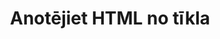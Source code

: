 ---
############################# Static ############################
layout: "auto-gen-annotation"

############################# Head ############################
head_title: "Net HTML Annotation API Annotate C#"
head_description: "Net API, lai izveidotu un anotētu populārus anotāciju veidus no HTML, attēliem, zīmējumiem un dokumentu failu formātiem."

############################# Header ############################
title: "Anotējiet HTML no tīkla"
description: ""
bg_image: "https://cms.admin.containerize.com/templates/aspose/App_Themes/V3/images/bg/header1.png"
bg_overlay: false
button:
    enable: true
    icon: "fas fa-arrow-down"
    label: "Lejupielādēt bezmaksas izmēģinājuma versiju"
    link: "https://downloads.groupdocs.com/annotation/net"

############################# About ############################
about:
    enable: true
    title: "Par GroupDocs.Annotation for Net API"
    content: |
        GroupDocs.Annotation for Net API ir bibliotēka, kas ļauj pievienot anotācijas PDF, Word un citiem dokumentiem operētājsistēmā Mac, Windows vai Ubuntu. [GroupDocs.Annotation for Net](/annotation/net) ir vietēja tīkla API anotāciju pārvaldībai ar visaptverošu atbalstu anotāciju izveidei, pievienošanai, rediģēšanai, dzēšanai, izvilkšanai un eksportēšanai no attēliem un dažādiem citiem dokumentiem. Pilnu atbalstīto dokumentu formātu sarakstu varat skatīt šajā [lapā](https://docs.groupdocs.com/annotation/net/supported-document-formats/).
        Šī bibliotēka ļauj strādāt ne tikai ar HTML dokumentu, bet arī ar daudziem cita veida dokumentiem, piemēram, Word, Excel, PowerPoint, Outlook e-pastiem, Visio, Adobe, OpenDocument, OpenOffice, Photoshop, AutoCad un daudziem citiem.
        GroupDocs.Annotation for Net API ļauj izveidot un pievienot jaunas piezīmes, rediģēt anotācijas, iegūt komentārus, anotācijas un noņemt tos no dokumentiem. Bibliotēka atbalsta 13 dažādus anotāciju veidus, tostarp tekstu, daudzlīniju, apgabalu, pasvītrojumu, punktu, ūdenszīmi, bultiņu, elipsi, teksta aizstāšanu, attālumu, teksta lauku, resursu rediģēšanu PDF, HTML, Microsoft Word dokumentos, izklājlapās, diagrammās, prezentācijās, zīmējumi, attēli un daudzi citi failu formāti.
        Piemērā (lūdzu, skatiet tālāk) ir parādīts darbs ar HTML dokumentu, šajā piemērā var redzēt galvenās darbības, kā strādāt ar GroupDocs. Anotācija: iestatiet licenci, atveriet dokumentu, ar kuru vēlaties strādāt, izveidojot anotācija, datu objektu pievienošana anotācijas rekvizītu iestatīšanai atbilstoši jūsu prasībām un rezultāta saglabāšana vajadzīgajā vietā. Varat arī skatīt sīkāku informāciju par atbalstītajām funkcijām mūsu github [lapā](https://github.com/groupdocs-annotation/GroupDocs.Annotation-for-.NET) vai mūsu produkta [dokumentācijā](https ://docs.groupdocs.com/annotation/net/getting-started/).

############################# Steps ############################
howTo_Add:
steps_Add:
    enable: true
    title_left: "Darbības, lai pievienotu anotācijas failam HTML pakalpojumā Net"
    content_left: |
        [GroupDocs.Annotation](/annotation/net/) Tas ļauj Net izstrādātājiem viegli pievienot dažādus anotāciju veidus HTML failiem jebkurā uz tīklu balstītā lietojumprogrammā, veicot dažas vienkāršas darbības.
        *   Izveidojiet atbildes objektus ar komentāru un datumu.
        *   Izveidojiet AreaAnnotation objektu, iestatiet apgabala opcijas un pievienojiet atbildes.
        *   Izveidojiet anotatora objektu un pievienojiet apgabala anotāciju.
        *   Saglabājiet izvades failu.
    title_right: "Sistēmas prasības"
    content_right: |
        GroupDocs.Annotation for Net API tiek atbalstītas visās lielākajās platformās un operētājsistēmās. Pirms tālāk norādītā koda izpildes, lūdzu, pārliecinieties, vai jūsu sistēmā ir instalēti šādi priekšnosacījumi.
        *   Operētājsistēmas: Microsoft Windows, Linux, MacOS
        *   Izstrādes vides: Visual Studio, Xamarin, MonoDevelop
        *   Frameworks: .NET Framework, .NET Standard, .NET Core, Mono
        *   Lejupielādējiet jaunāko GroupDocs.Annotation versiju .NET no [NuGet](https://www.nuget.org/packages/groupdocs.annotation)

############################# Preview ############################
preview_Add:
    enable: true
    title: Anotācijas priekšskatījums un koda paraugs
    content: |
        ![Annotation preview image]https://docs.groupdocs.com/annotation/java/images/add-text-field-annotation.png
    code: |
        ```cs
        //Add text field annotation to the document from local disk
        using (Annotator annotator = new Annotator("input.bmp"))
        {
            TextFieldAnnotation textField = new TextFieldAnnotation
            {
                BackgroundColor = 65535,
                Box = new Rectangle(100, 100, 100, 100),
                CreatedOn = DateTime.Now,
                Text = "Some text",
                FontColor = 65535,
                FontSize = 12,
                Message = "This is text field annotation",
                Opacity = 0.7,
                PageNumber = 0,
                PenStyle = PenStyle.Dot,
                PenWidth = 3,
                FontFamily = "Arial",
                TextHorizontalAlignment = HorizontalAlignment.Center,
                Replies = new List
                {
                    new Reply
                    {
                        Comment = "First comment",
                        RepliedOn = DateTime.Now
                    },
                    new Reply
                    {
                        Comment = "Second comment",
                        RepliedOn = DateTime.Now
                    }
                }
            };
            annotator.Add(textField);
            annotator.Save("result.bmp");
        }
        ```

############################# Steps ############################
howTo_Remove:
steps_Remove:
    enable: true
    title_left: "Darbības, lai noņemtu anotācijas no HTML pakalpojumā Net"
    content_left: |
        [GroupDocs.Annotation](/annotation/net/) Izmantojot dažas vienkāršas darbības, Net izstrādātājiem ir vieglāk noņemt anotāciju informāciju no HTML failiem jebkurā Net lietojumprogrammā.
        *   Izveidojiet atbildes objektus ar komentāru un datumu.
        *   Izveidojiet objektu SaveOptions un iestatiet AnnotationTypes = AnnotationType.None.
        *   Izsauciet saglabāšanas metodi ar iegūto dokumenta ceļu vai straumi un SaveOptions objektu.

############################# Preview ############################
preview_Remove:
    enable: true
    code: |
        ```cs
        // 1- How to remove annotation from document using annotation index
        
        using (Annotator annotator = new Annotator("result.bmp"))
        {
            annotator.Remove(0);
            annotator.Save("removed.bmp");
        }
        
        // 2- How to remove annotation from document using annotation object
        
        using (Annotator annotator = new Annotator("result.bmp"))
        {
            var tmp = annotator.Get();
            annotator.Remove(tmp[0]);
            annotator.Save("removed.bmp");
        }
        
        // 3- How to remove some annotations from document using list of ID’s
        
        using (Annotator annotator = new Annotator("result.bmp"))
        {
            var idList = new List{1, 2, 3};
            annotator.Remove(idList);
            annotator.Save("removed.bmp");
        }
        
        // 4- How to remove some annotations from document using list of annotations
        
        using (Annotator annotator = new Annotator("result.bmp"))
        {
            var tmp = annotator.Get();
            annotator.Remove(tmp);
            annotator.Save("removed.bmp");
        }
        ```

############################# Steps ############################
howTo_Edit:
steps_Edit:
    enable: true
    title_left: "Darbības, lai rediģētu anotācijas no HTML pakalpojumā Net"
    content_left: |
        [GroupDocs.Annotation](/annotation/net/) ļauj Net izstrādātājiem vieglāk atjaunināt dažādus anotāciju rekvizītus no HTML failiem jebkurā Net lietojumprogrammā, veicot dažas vienkāršas darbības.
        *   Izveidot Annotatora objektu ar ievades dokumenta ceļu vai straumi ar instantierētām LoadOptions ar ImportAnnotations = true.
        *   Izveidojiet kādu AnnotationBase implementāciju un iestatiet esošās anotācijas ID (ja anotācija ar šo ID nav atrasta, nekas netiks mainīts) vai anotāciju ceļu sarakstu (visas esošās anotācijas tiks noņemtas).
        *   Izsaukt Annotator objekta atjaunināšanas metodi ar nodotām anotācijām.
        *   Izsauciet saglabāšanas metodi ar iegūto dokumenta ceļu vai straumi un SaveOptions objektu.

############################# Preview ############################
preview_Edit:
    enable: true
    code: |
        ```cs
        // open annotated document
        using (Annotator annotator = new Annotator("result.bmp"))
        {
            //assuming we are going to change some properties of existing annotation
                AreaAnnotation updated = new AreaAnnotation
                    {
                            // It's important to set existed annotation Id
                            Id = 1,
                            BackgroundColor = 255,
                            Box = new Rectangle(0, 0, 50, 200),
                            CreatedOn = DateTime.Now,
                            Message = "This is updated annotation",
                            Replies = new List
                            {
                                new Reply
                                {
                                    Comment = "Updated first comment",
                                    RepliedOn = DateTime.Now
                                },
                                new Reply
                                {
                                    Comment = "Updated second comment",
                                    RepliedOn = DateTime.Now
                                }
                            }
                        };
                // update annotation
                annotator.Update(updated);
                annotator.Save("result.bmp");
        }
        ```

############################# Steps ############################
howTo_Extract:
steps_Extract:
    enable: true
    title_left: "Darbības, lai izvilktu anotācijas no HTML pakalpojumā Net"
    content_left: |
        [GroupDocs.Annotation](/annotation/net/) ļauj Net izstrādātājiem viegli anotēt dokumentus un izvilkt anotāciju informāciju no HTML failiem jebkurā Net lietojumprogrammā, veicot dažas vienkāršas darbības.
        *   Izveidojiet atbildes objektus ar komentāru un datumu.
        *   Izveidojiet LoadOptions objektu un izsauciet SetImportAnnotations ar patiesu argumentu.
        *   Definējiet mainīgo ar tipu Saraksts.
        *   Izsauciet metodi get un atgrieziet rezultātu iepriekš norādītajam mainīgajam.

############################# Preview ############################
preview_Extract:
    enable: true
    code: |
        ```cs
        // for using this example input file ("annotated.bmp") must be with annotations
        using (Annotator annotator = new Annotator("annotated.bmp"))
        {
            List annotations = annotator.Get();
            XmlSerializer formatter = new XmlSerializer(typeof(List));
            using (FileStream fs = new FileStream("annotations.xml", FileMode.Create))
            {
                fs.SetLength(0);
                formatter.Serialize(fs, annotations);
            }
        }
        ```

############################# Demos ############################
demos:
    enable: true
    title: "Tiešraides demonstrācijas, lai pievienotu, noņemtu, rediģētu un izvilktu anotācijas dokumentiem un attēliem"
    content: |
        Pievienojiet, noņemiet, rediģējiet un izvelciet anotācijas failam HTML tūlīt, apmeklējot vietni [GroupDocs.Annotation Live Demos](https://products.groupdocs.app/annotation/family). Tiešraides demonstrācijai ir šādas priekšrocības

############################# About Formats ############################
about_formats:
    enable: true
    format:
        # format loop
        - icon: "far fa-file-html"
          title: "Par HTML faila formātu"
          content: |
            HTML (hiperteksta iezīmēšanas valoda) ir paplašinājums tīmekļa lapām, kas izveidotas rādīšanai pārlūkprogrammās. HTML, kas pazīstams kā tīmekļa valoda, ir attīstījies atbilstoši prasībām par jaunām informācijas prasībām, kas jāparāda kā daļa no tīmekļa lapām. Jaunākais variants ir pazīstams kā HTML 5, kas nodrošina lielu elastību darbam ar valodu. HTML lapas tiek saņemtas no servera, kur tās tiek mitinātas, vai arī tās var ielādēt no vietējās sistēmas. Katra HTML lapa sastāv no HTML elementiem, piemēram, veidlapām, teksta, attēliem, animācijām, saitēm utt. Šos elementus attēlo tādi tagi kā img, a, p un vairāki citi, kur katram tagam ir sākums un beigas. Tā var arī iegult lietojumprogrammas, kas rakstītas skriptu valodās, piemēram, JavaScript un Style Sheets (CSS), lai nodrošinātu vispārēju izkārtojuma attēlojumu.

          link: "https://docs.fileformat.com/image/html/"

############################# More Formats ############################
more_formats:
    enable: true
    title: "Darbs ar citiem populāriem dokumentu formātiem"
    content: |
        Atjauniniet anotācijas rekvizītus no dažiem populāriem failu formātiem, kā norādīts tālāk.
    format:
        # format loop
        - name: "Annotate PDF document"
          link: "https://products.groupdocs.com/annotation/net/pdf/"
          description: "Adobe Portable Document Format"

        # format loop
        - name: "Annotate DOC document"
          link: "https://products.groupdocs.com/annotation/net/doc/"
          description: "Microsoft Word Document"

        # format loop
        - name: "Annotate DOCM document"
          link: "https://products.groupdocs.com/annotation/net/docm/"
          description: "Microsoft Word Macro-Enabled Document"

        # format loop
        - name: "Annotate DOCX document"
          link: "https://products.groupdocs.com/annotation/net/docx/"
          description: "Microsoft Word Open XML Document"

        # format loop
        - name: "Annotate DOT document"
          link: "https://products.groupdocs.com/annotation/net/dot/"
          description: "Microsoft Word Document Template"

        # format loop
        - name: "Annotate DOTX document"
          link: "https://products.groupdocs.com/annotation/net/dotx/"
          description: "Word Open XML Document Template"

        # format loop
        - name: "Annotate RTF document"
          link: "https://products.groupdocs.com/annotation/net/rtf/"
          description: "Rich Text Document"

        # format loop
        - name: "Annotate ODT document"
          link: "https://products.groupdocs.com/annotation/net/odt/"
          description: "Open Document Text"

        # format loop
        - name: "Annotate XLS document"
          link: "https://products.groupdocs.com/annotation/net/xls/"
          description: "Microsoft Excel Binary File Format"

        # format loop
        - name: "Annotate XLSX document"
          link: "https://products.groupdocs.com/annotation/net/xlsx/"
          description: "Microsoft Excel Open XML Spreadsheet"

        # format loop
        - name: "Annotate XLSM document"
          link: "https://products.groupdocs.com/annotation/net/xlsm/"
          description: "Microsoft Excel Macro-Enabled Spreadsheet"

        # format loop
        - name: "Annotate XLSB document"
          link: "https://products.groupdocs.com/annotation/net/xlsb/"
          description: "Microsoft Excel Binary Worksheet"

        # format loop
        - name: "Annotate ODS document"
          link: "https://products.groupdocs.com/annotation/net/ods/"
          description: "Open Document Spreadsheet"

        # format loop
        - name: "Annotate PPT document"
          link: "https://products.groupdocs.com/annotation/net/ppt/"
          description: "PowerPoint Presentation"

        # format loop
        - name: "Annotate PPTX document"
          link: "https://products.groupdocs.com/annotation/net/pptx/"
          description: "PowerPoint Open XML Presentation"

        # format loop
        - name: "Annotate PPSX document"
          link: "https://products.groupdocs.com/annotation/net/ppsx/"
          description: "PowerPoint Open XML Slide Show"

        # format loop
        - name: "Annotate POTM document"
          link: "https://products.groupdocs.com/annotation/net/potm/"
          description: "Microsoft PowerPoint Template"

        # format loop
        - name: "Annotate PPTM document"
          link: "https://products.groupdocs.com/annotation/net/pptm/"
          description: "Microsoft PowerPoint Presentation"

        # format loop
        - name: "Annotate PPS document"
          link: "https://products.groupdocs.com/annotation/net/pps/"
          description: "Microsoft PowerPoint 97-2003 Slide Show"

        # format loop
        - name: "Annotate ODP document"
          link: "https://products.groupdocs.com/annotation/net/odp/"
          description: "OpenDocument Presentation"

        # format loop
        - name: "Annotate HTML document"
          link: "https://products.groupdocs.com/annotation/net/html/"
          description: "HyperText Markup Language"

        # format loop
        - name: "Annotate TIFF document"
          link: "https://products.groupdocs.com/annotation/net/tiff/"
          description: "Tagged Image File Format"

        # format loop
        - name: "Annotate JPEG document"
          link: "https://products.groupdocs.com/annotation/net/jpeg/"
          description: "JPEG Image"

        # format loop
        - name: "Annotate PNG document"
          link: "https://products.groupdocs.com/annotation/net/png/"
          description: "Portable Network Graphic"

        # format loop
        - name: "Annotate EML document"
          link: "https://products.groupdocs.com/annotation/net/eml/"
          description: "E-mail Message"

        # format loop
        - name: "Annotate MSG document"
          link: "https://products.groupdocs.com/annotation/net/msg/"
          description: "Microsoft Outlook E-mail Message"

        # format loop
        - name: "Annotate VSD document"
          link: "https://products.groupdocs.com/annotation/net/vsd/"
          description: "Microsoft Visio 2003-2010 Drawing"

        # format loop
        - name: "Annotate VSDX document"
          link: "https://products.groupdocs.com/annotation/net/vsdx/"
          description: "Microsoft Visio Drawing"

        # format loop
        - name: "Annotate VSS document"
          link: "https://products.groupdocs.com/annotation/net/vss/"
          description: "Microsoft Visio 2003-2010 Stencil"

        # format loop
        - name: "Annotate VST document"
          link: "https://products.groupdocs.com/annotation/net/vst/"
          description: "Microsoft Visio 2013 Stencil"

        # format loop
        - name: "Annotate DWG document"
          link: "https://products.groupdocs.com/annotation/net/dwg/"
          description: "Autodesk Design Data Formats"

        # format loop
        - name: "Annotate DXF document"
          link: "https://products.groupdocs.com/annotation/net/dxf/"
          description: "AutoCAD Drawing Interchange"

        # format loop
        - name: "Annotate DCM document"
          link: "https://products.groupdocs.com/annotation/net/dcm/"
          description: "Digital Imaging and Communications in Medicine"

        # format loop
        - name: "Annotate WMF document"
          link: "https://products.groupdocs.com/annotation/net/wmf/"
          description: "Windows Metafile"

        # format loop
        - name: "Annotate EMF document"
          link: "https://products.groupdocs.com/annotation/net/emf/"
          description: "Enhanced Metafile Format"


############################# Back to top ###############################
back_to_top:
    enable: true
---